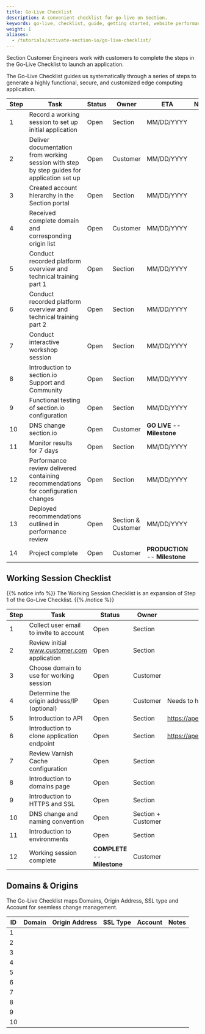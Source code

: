 ```yaml
---
title: Go-Live Checklist
description: A convenient checklist for go-live on Section. 
keywords: go-live, checklist, guide, getting started, website performance, page speed, webpage speed, website security, content delivery network, CDN
weight: 1
aliases:
  - /tutorials/activate-section-io/go-live-checklist/
---
```


Section Customer Engineers work with customers to complete the steps in the Go-Live Checklist to launch an application.

The Go-Live Checklist guides us systematically through a series of steps to generate a highly functional, secure, and customized edge computing application.

 Step | Task | Status | Owner | ETA | Notes  
------|------|--------|-------|-----|-------
 1    | Record a working session to set up initial application | Open | Section | MM/DD/YYYY |
 2    | Deliver documentation from working session with step by step guides for application set up | Open | Customer | MM/DD/YYYY |
 3    | Created account hierarchy in the Section portal | Open | Section | MM/DD/YYYY |
 4    | Received complete domain and corresponding origin list | Open | Customer | MM/DD/YYYY |
 5    | Conduct recorded platform overview and technical training part 1 | Open | Section | MM/DD/YYYY |
 6    | Conduct recorded platform overview and technical training part 2 | Open | Section | MM/DD/YYYY |
 7    | Conduct interactive workshop session | Open | Section | MM/DD/YYYY |
 8    | Introduction to section.io Support and Community | Open | Section | MM/DD/YYYY |
 9    | Functional testing of section.io configuration | Open | Section | MM/DD/YYYY |
 10    | DNS change section.io | Open | Customer | **GO LIVE** -- **Milestone** |
 11    | Monitor results for 7 days   | Open | Section | MM/DD/YYYY |
 12    | Performance review delivered containing recommendations for configuration changes | Open | Section | MM/DD/YYYY |
 13    | Deployed recommendations outlined in performance review | Open | Section & Customer | MM/DD/YYYY |
 14    | Project complete | Open | Customer | **PRODUCTION** -- **Milestone** |


## Working Session Checklist

{{% notice info %}}
The Working Session Checklist is an expansion of Step 1 of the Go-Live Checklist.
{{% /notice %}}


 Step | Task | Status | Owner | Notes  
------|------|--------|-------|-------
 1    | Collect user email to invite to account | Open | Section |
 2    | Review initial www.customer.com application | Open | Section |
 3    | Choose domain to use for working session | Open | Customer |
 4    | Determine the origin address/IP (optional) | Open | Customer | Needs to happed before DNS change
 5    | Introduction to API | Open | Section | https://aperture.section.io/api/ui/
 6    | Introduction to clone application endpoint | Open | Section | https://aperture.section.io/api/ui/#!/Application/applicationClone
 7    | Review Varnish Cache configuration | Open | Section |
 8    | Introduction to domains page | Open | Section |
 9    | Introduction to HTTPS and SSL | Open | Section |
 10    | DNS change and naming convention | Open | Section + Customer |
 11    | Introduction to environments | Open | Section |
 12    | Working session complete | **COMPLETE** -- **Milestone**  | Customer |

## Domains & Origins

The Go-Live Checklist maps Domains, Origin Address, SSL type and Account for seemless change management.

 ID | Domain | Origin Address | SSL Type | Account | Notes  
------|------|--------|-------|-----|-------
 1    |  |  |  |  |
 2    |  |  |  |  |
 3    |  |  |  |  |
 4    |  |  |  |  |
 5    |  |  |  |  |
 6    |  |  |  |  |
 7    |  |  |  |  |
 8    |  |  |  |  |
 9    |  |  |  |  |
 10    |  |  |  |  |